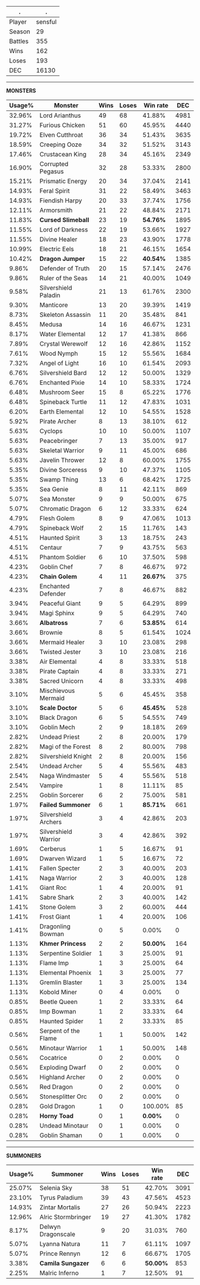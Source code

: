 .|.
|-|-
Player|sensful
Season|29
Battles|355
Wins|162
Loses|193
DEC|16130

---
**MONSTERS**

Usage%|Monster|Wins|Loses|Win rate|DEC|
-|-|-|-|-|-|
32.96%|Lord Arianthus|49|68|41.88%|4981|
31.27%|Furious Chicken|51|60|45.95%|4440|
19.72%|Elven Cutthroat|36|34|51.43%|3635|
18.59%|Creeping Ooze|34|32|51.52%|3143|
17.46%|Crustacean King|28|34|45.16%|2349|
16.90%|Corrupted Pegasus|32|28|53.33%|2800|
15.21%|Prismatic Energy|20|34|37.04%|2141|
14.93%|Feral Spirit|31|22|58.49%|3463|
14.93%|Fiendish Harpy|20|33|37.74%|1756|
12.11%|Armorsmith|21|22|48.84%|2171|
11.83%|**Cursed Slimeball**|23|19|**54.76%**|1895|
11.55%|Lord of Darkness|22|19|53.66%|1927|
11.55%|Divine Healer|18|23|43.90%|1778|
10.99%|Electric Eels|18|21|46.15%|1654|
10.42%|**Dragon Jumper**|15|22|**40.54%**|1385|
9.86%|Defender of Truth|20|15|57.14%|2476|
9.86%|Ruler of the Seas|14|21|40.00%|1049|
9.58%|Silvershield Paladin|21|13|61.76%|2300|
9.30%|Manticore|13|20|39.39%|1419|
8.73%|Skeleton Assassin|11|20|35.48%|841|
8.45%|Medusa|14|16|46.67%|1231|
8.17%|Water Elemental|12|17|41.38%|866|
7.89%|Crystal Werewolf|12|16|42.86%|1152|
7.61%|Wood Nymph|15|12|55.56%|1684|
7.32%|Angel of Light|16|10|61.54%|2093|
6.76%|Silvershield Bard|12|12|50.00%|1329|
6.76%|Enchanted Pixie|14|10|58.33%|1724|
6.48%|Mushroom Seer|15|8|65.22%|1776|
6.48%|Spineback Turtle|11|12|47.83%|1031|
6.20%|Earth Elemental|12|10|54.55%|1528|
5.92%|Pirate Archer|8|13|38.10%|612|
5.63%|Cyclops|10|10|50.00%|1107|
5.63%|Peacebringer|7|13|35.00%|917|
5.63%|Skeletal Warrior|9|11|45.00%|686|
5.63%|Javelin Thrower|12|8|60.00%|1755|
5.35%|Divine Sorceress|9|10|47.37%|1105|
5.35%|Swamp Thing|13|6|68.42%|1725|
5.35%|Sea Genie|8|11|42.11%|869|
5.07%|Sea Monster|9|9|50.00%|675|
5.07%|Chromatic Dragon|6|12|33.33%|624|
4.79%|Flesh Golem|8|9|47.06%|1013|
4.79%|Spineback Wolf|2|15|11.76%|143|
4.51%|Haunted Spirit|3|13|18.75%|243|
4.51%|Centaur|7|9|43.75%|563|
4.51%|Phantom Soldier|6|10|37.50%|598|
4.23%|Goblin Chef|7|8|46.67%|972|
4.23%|**Chain Golem**|4|11|**26.67%**|375|
4.23%|Enchanted Defender|7|8|46.67%|882|
3.94%|Peaceful Giant|9|5|64.29%|899|
3.94%|Magi Sphinx|9|5|64.29%|740|
3.66%|**Albatross**|7|6|**53.85%**|614|
3.66%|Brownie|8|5|61.54%|1024|
3.66%|Mermaid Healer|3|10|23.08%|298|
3.66%|Twisted Jester|3|10|23.08%|216|
3.38%|Air Elemental|4|8|33.33%|518|
3.38%|Pirate Captain|4|8|33.33%|271|
3.38%|Sacred Unicorn|4|8|33.33%|498|
3.10%|Mischievous Mermaid|5|6|45.45%|358|
3.10%|**Scale Doctor**|5|6|**45.45%**|528|
3.10%|Black Dragon|6|5|54.55%|749|
3.10%|Goblin Mech|2|9|18.18%|269|
2.82%|Undead Priest|2|8|20.00%|179|
2.82%|Magi of the Forest|8|2|80.00%|798|
2.82%|Silvershield Knight|2|8|20.00%|156|
2.54%|Undead Archer|5|4|55.56%|483|
2.54%|Naga Windmaster|5|4|55.56%|518|
2.54%|Vampire|1|8|11.11%|85|
2.25%|Goblin Sorcerer|6|2|75.00%|581|
1.97%|**Failed Summoner**|6|1|**85.71%**|661|
1.97%|Silvershield Archers|3|4|42.86%|203|
1.97%|Silvershield Warrior|3|4|42.86%|392|
1.69%|Cerberus|1|5|16.67%|91|
1.69%|Dwarven Wizard|1|5|16.67%|72|
1.41%|Fallen Specter|2|3|40.00%|203|
1.41%|Naga Warrior|2|3|40.00%|128|
1.41%|Giant Roc|1|4|20.00%|91|
1.41%|Sabre Shark|2|3|40.00%|142|
1.41%|Stone Golem|3|2|60.00%|444|
1.41%|Frost Giant|1|4|20.00%|106|
1.41%|Dragonling Bowman|0|5|0.00%|0|
1.13%|**Khmer Princess**|2|2|**50.00%**|164|
1.13%|Serpentine Soldier|1|3|25.00%|91|
1.13%|Flame Imp|1|3|25.00%|64|
1.13%|Elemental Phoenix|1|3|25.00%|77|
1.13%|Gremlin Blaster|1|3|25.00%|134|
1.13%|Kobold Miner|0|4|0.00%|0|
0.85%|Beetle Queen|1|2|33.33%|64|
0.85%|Imp Bowman|1|2|33.33%|64|
0.85%|Haunted Spider|1|2|33.33%|85|
0.56%|Serpent of the Flame|1|1|50.00%|142|
0.56%|Minotaur Warrior|1|1|50.00%|148|
0.56%|Cocatrice|0|2|0.00%|0|
0.56%|Exploding Dwarf|0|2|0.00%|0|
0.56%|Highland Archer|0|2|0.00%|0|
0.56%|Red Dragon|0|2|0.00%|0|
0.56%|Stonesplitter Orc|0|2|0.00%|0|
0.28%|Gold Dragon|1|0|100.00%|85|
0.28%|**Horny Toad**|0|1|**0.00%**|0|
0.28%|Undead Minotaur|0|1|0.00%|0|
0.28%|Goblin Shaman|0|1|0.00%|0|

---
**SUMMONERS**

Usage%|Summoner|Wins|Loses|Win rate|DEC|
-|-|-|-|-|-|
25.07%|Selenia Sky|38|51|42.70%|3091|
23.10%|Tyrus Paladium|39|43|47.56%|4523|
14.93%|Zintar Mortalis|27|26|50.94%|2223|
12.96%|Alric Stormbringer|19|27|41.30%|1782|
8.17%|Delwyn Dragonscale|9|20|31.03%|760|
5.07%|Lyanna Natura|11|7|61.11%|1097|
5.07%|Prince Rennyn|12|6|66.67%|1705|
3.38%|**Camila Sungazer**|6|6|**50.00%**|853|
2.25%|Malric Inferno|1|7|12.50%|91|
